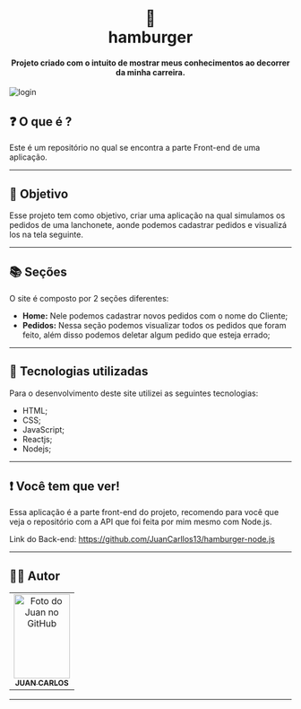 <h1 align="center">
  🍔<br>hamburger
</h1>

<h4 align="center">
  Projeto criado com o intuito de mostrar meus conhecimentos ao decorrer da minha carreira.
</h4>

![login](https://user-images.githubusercontent.com/86435195/148880931-6eda30a3-6e33-48ce-9ef1-c1023f635dce.png)




## ❓ O que é ?

Este é um repositório no qual se encontra a parte Front-end de uma aplicação.

<hr>

## 🎯 Objetivo

Esse projeto tem como objetivo, criar uma aplicação na qual simulamos os pedidos de uma lanchonete, aonde podemos cadastrar pedidos e visualizá los na tela seguinte.

<hr>

## 📚 Seções
O site é composto por 2 seções diferentes:

- **Home:** Nele podemos cadastrar novos pedidos com o nome do Cliente;
- **Pedidos:** Nessa seção podemos visualizar todos os pedidos que foram feito, além disso podemos deletar algum pedido que esteja errado;



---

## 💼 Tecnologias utilizadas
Para o desenvolvimento deste site utilizei as seguintes tecnologias:

- HTML;
- CSS;
- JavaScript;
- Reactjs;
- Nodejs;

---
## ❗ Você tem que ver!

Essa aplicação é a parte front-end do projeto, recomendo para você que veja o repositório com a API que foi feita por mim mesmo com Node.js.

Link do Back-end: https://github.com/JuanCarllos13/hamburger-node.js
<hr>

## 👨‍💻 Autor<br>
<table>
  <tr>
    <td align="center">
      <a href="https://github.com/JuanCarllos13">
        <img src="https://user-images.githubusercontent.com/86435195/148881183-10c14efa-9cfa-444e-983b-4ebd408e9513.jpeg" width="100px;" height="150px" alt="Foto do Juan no GitHub"/><br>
        <sub>
          <b>JUAN CARLOS</b>
        </sub>
      </a>
    </td>
  </tr>
</table>
</table>
<hr>

